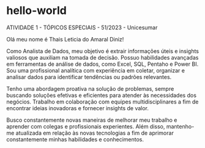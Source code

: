 # hello-world
ATIVIDADE 1 - TÓPICOS ESPECIAIS - 51/2023 - Unicesumar

Olá meu nome é Thais Leticia do Amaral Diniz!

Como Analista de Dados, meu objetivo é extrair informações úteis e insights valiosos que auxiliam na tomada de decisão. Possuo habilidades avançadas em ferramentas de análise de dados, como Excel, SQL, Pentaho e Power BI. Sou uma profissional analítica com experiência em coletar, organizar e analisar dados para identificar tendências ou padrões relevantes.

Tenho uma abordagem proativa na solução de problemas, sempre buscando soluções efetivas e eficientes para atender às necessidades dos negócios. Trabalho em colaboração com equipes multidisciplinares a fim de encontrar ideias inovadoras e fornecer insights de valor.

Busco constantemente novas maneiras de melhorar meu trabalho e aprender com colegas e profissionais experientes. Além disso, mantenho-me atualizada em relação às novas tecnologias a fim de aprimorar constantemente minhas habilidades e conhecimentos.


